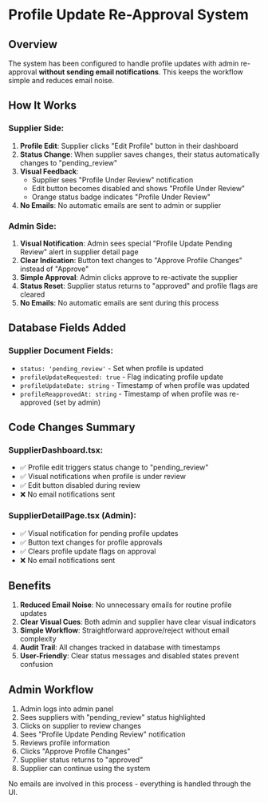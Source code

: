 # Profile Update Re-Approval System

## Overview

The system has been configured to handle profile updates with admin re-approval **without sending email notifications**. This keeps the workflow simple and reduces email noise.

## How It Works

### Supplier Side:
1. **Profile Edit**: Supplier clicks "Edit Profile" button in their dashboard
2. **Status Change**: When supplier saves changes, their status automatically changes to "pending_review"
3. **Visual Feedback**: 
   - Supplier sees "Profile Under Review" notification
   - Edit button becomes disabled and shows "Profile Under Review"
   - Orange status badge indicates "Profile Under Review"
4. **No Emails**: No automatic emails are sent to admin or supplier

### Admin Side:
1. **Visual Notification**: Admin sees special "Profile Update Pending Review" alert in supplier detail page
2. **Clear Indication**: Button text changes to "Approve Profile Changes" instead of "Approve"
3. **Simple Approval**: Admin clicks approve to re-activate the supplier
4. **Status Reset**: Supplier status returns to "approved" and profile flags are cleared
5. **No Emails**: No automatic emails are sent during this process

## Database Fields Added

### Supplier Document Fields:
- `status: 'pending_review'` - Set when profile is updated
- `profileUpdateRequested: true` - Flag indicating profile update
- `profileUpdateDate: string` - Timestamp of when profile was updated
- `profileReapprovedAt: string` - Timestamp of when profile was re-approved (set by admin)

## Code Changes Summary

### SupplierDashboard.tsx:
- ✅ Profile edit triggers status change to "pending_review"
- ✅ Visual notifications when profile is under review
- ✅ Edit button disabled during review
- ❌ No email notifications sent

### SupplierDetailPage.tsx (Admin):
- ✅ Visual notification for pending profile updates
- ✅ Button text changes for profile approvals
- ✅ Clears profile update flags on approval
- ❌ No email notifications sent

## Benefits

1. **Reduced Email Noise**: No unnecessary emails for routine profile updates
2. **Clear Visual Cues**: Both admin and supplier have clear visual indicators
3. **Simple Workflow**: Straightforward approve/reject without email complexity
4. **Audit Trail**: All changes tracked in database with timestamps
5. **User-Friendly**: Clear status messages and disabled states prevent confusion

## Admin Workflow

1. Admin logs into admin panel
2. Sees suppliers with "pending_review" status highlighted
3. Clicks on supplier to review changes
4. Sees "Profile Update Pending Review" notification
5. Reviews profile information
6. Clicks "Approve Profile Changes" 
7. Supplier status returns to "approved"
8. Supplier can continue using the system

No emails are involved in this process - everything is handled through the UI.
